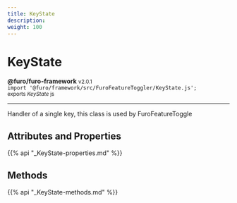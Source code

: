 ```yaml
---
title: KeyState
description: 
weight: 100
---
```


# KeyState

**@furo/furo-framework** <small>v2.0.1</small>
<br>`import '@furo/framework/src/FuroFeatureToggler/KeyState.js';`<small>
<br>exports *KeyState* js</small>


****

Handler of a single key, this class is used by FuroFeatureToggle

## Attributes and Properties
{{% api "_KeyState-properties.md" %}}





















## Methods
{{% api "_KeyState-methods.md" %}}


















